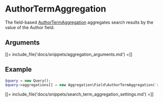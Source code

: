 # AuthorTermAggregation

The field-based [AuthorTermAggregation](../../api/php_api/php_api_reference/classes/Ibexa-Contracts-Core-Repository-Values-Content-Query-Aggregation-Field-AuthorTermAggregation.html) aggregates search results by the value of the Author field.

## Arguments

[[= include_file('docs/snippets/aggregation_arguments.md') =]]

## Example

``` php
$query = new Query();
$query->aggregations[] = new Aggregation\Field\AuthorTermAggregation('author', 'article', 'authors');
```

[[= include_file('docs/snippets/search_term_aggregation_settings.md') =]]
